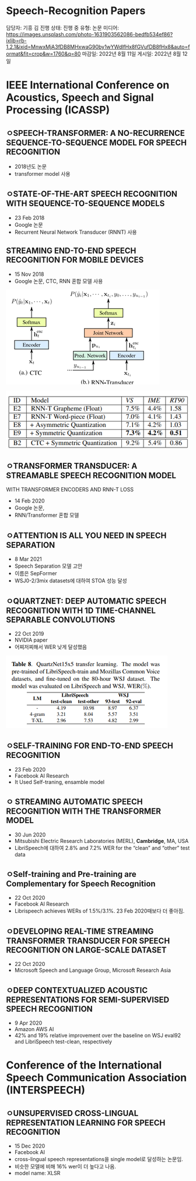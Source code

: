 # Speech-Recognition Papers

담당자: 기흥 김
진행 상태: 진행 중
유형: 논문
미디어: https://images.unsplash.com/photo-1631903562086-bedfb534ef86?ixlib=rb-1.2.1&ixid=MnwxMjA3fDB8MHxwaG90by1wYWdlfHx8fGVufDB8fHx8&auto=format&fit=crop&w=1760&q=80
마감일: 2022년 8월 11일
게시일: 2022년 8월 12일

# IEEE International Conference on Acoustics, Speech and Signal Processing (ICASSP)

## ㅇSPEECH-TRANSFORMER: A NO-RECURRENCE SEQUENCE-TO-SEQUENCE MODEL FOR SPEECH RECOGNITION

- 2018년도 논문
- transformer model 사용

[](https://sci-hub.se/downloads/2020-09-03/63/dong2018.pdf)

## ㅇSTATE-OF-THE-ART SPEECH RECOGNITION WITH SEQUENCE-TO-SEQUENCE MODELS

- 23 Feb 2018
- Google 논문
- Recurrent Neural Network Transducer (RNNT) 사용

[](https://arxiv.org/pdf/1712.01769.pdf)

## STREAMING END-TO-END SPEECH RECOGNITION FOR MOBILE DEVICES

- 15 Nov 2018
- Google 논문, CTC, RNN 혼합 모델 사용

![Untitled](Speech-Recognition%20Papers%2011122b78055a490aaaea1431bd94771d/Untitled.png)

![Untitled](Speech-Recognition%20Papers%2011122b78055a490aaaea1431bd94771d/Untitled%201.png)

[](https://arxiv.org/pdf/1811.06621.pdf)

## ㅇTRANSFORMER TRANSDUCER: A STREAMABLE SPEECH RECOGNITION MODEL
WITH TRANSFORMER ENCODERS AND RNN-T LOSS

- 14 Feb 2020
- Google 논문,
- RNN/Transformer 혼합 모델

[](https://arxiv.org/pdf/2002.02562.pdf)

## ㅇATTENTION IS ALL YOU NEED IN SPEECH SEPARATION

- 8 Mar 2021
- Speech Separation 모델 고안
- 이름은 SepFormer
- WSJ0-2/3mix datasets에 대하여 STOA 성능 달성

[](https://arxiv.org/pdf/2010.13154.pdf)

## ㅇQUARTZNET: DEEP AUTOMATIC SPEECH RECOGNITION WITH 1D TIME-CHANNEL SEPARABLE CONVOLUTIONS

- 22 Oct 2019
- NVIDIA paper
- 어찌저찌해서 WER 낮게 달성했음

![Untitled](Speech-Recognition%20Papers%2011122b78055a490aaaea1431bd94771d/Untitled%202.png)

[](https://arxiv.org/pdf/1910.10261.pdf)

## ㅇSELF-TRAINING FOR END-TO-END SPEECH RECOGNITION

- 23 Feb 2020
- Facebook AI Research
- It Used Self-traning, ensamble model

[](https://arxiv.org/pdf/1909.09116v2.pdf)

## ㅇ STREAMING AUTOMATIC SPEECH RECOGNITION WITH THE TRANSFORMER MODEL

- 30 Jun 2020
- Mitsubishi Electric Research Laboratories (MERL), **Cambridge**, MA, USA
- LibriSpeech에 대하여
2.8% and 7.2% WER for the “clean” and “other” test data

[](https://arxiv.org/pdf/2001.02674.pdf)

## ㅇSelf-training and Pre-training are Complementary for Speech Recognition

- 22 Oct 2020
- Facebook AI Research
- Librispeech achieves WERs of 1.5%/3.1%. 23 Feb 2020때보다 더 좋아짐.

[](https://arxiv.org/pdf/2010.11430.pdf)

## ㅇDEVELOPING REAL-TIME STREAMING TRANSFORMER TRANSDUCER FOR SPEECH RECOGNITION ON LARGE-SCALE DATASET

- 22 Oct 2020
- Microsoft Speech and Language Group, Microsoft Research Asia

[](https://arxiv.org/pdf/2010.11395.pdf)

## ㅇDEEP CONTEXTUALIZED ACOUSTIC REPRESENTATIONS FOR SEMI-SUPERVISED SPEECH RECOGNITION

- 9 Apr 2020
- Amazon AWS AI
- 42% and 19% relative improvement over the baseline on WSJ
eval92 and LibriSpeech test-clean, respectively

[](https://arxiv.org/pdf/1912.01679.pdf)

# **Conference of the International Speech Communication Association (INTERSPEECH)**

## ㅇUNSUPERVISED CROSS-LINGUAL REPRESENTATION LEARNING FOR SPEECH RECOGNITION

- 15 Dec 2020
- Facebook AI
- cross-lingual speech representations을 single model로 달성하는 논문임.
- 비슷한 모델에 비해 16% wer이 더 높다고 나옴.
- model name: XLSR

[](https://arxiv.org/pdf/2006.13979.pdf)